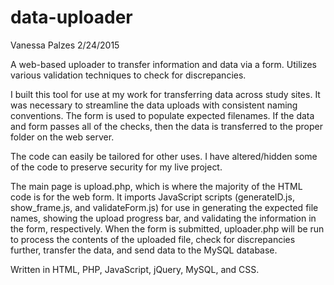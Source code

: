# data-uploader

Vanessa Palzes
2/24/2015

A web-based uploader to transfer information and data via a form. Utilizes various validation techniques to check for discrepancies.

I built this tool for use at my work for transferring data across study sites. It was necessary to streamline the data uploads with consistent naming conventions. The form is used to populate expected filenames. If the data and form passes all of the checks, then the data is transferred to the proper folder on the web server.

The code can easily be tailored for other uses. I have altered/hidden some of the code to preserve security for my live project.

The main page is upload.php, which is where the majority of the HTML code is for the web form. It imports JavaScript scripts (generateID.js, show_frame.js, and validateForm.js) for use in generating the expected file names, showing the upload progress bar, and validating the information in the form, respectively. When the form is submitted, uploader.php will be run to process the contents of the uploaded file, check for discrepancies further, transfer the data, and send data to the MySQL database.

Written in HTML, PHP, JavaScript, jQuery, MySQL, and CSS.
